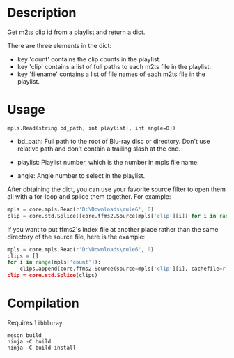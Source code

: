 Description
===========

Get m2ts clip id from a playlist and return a dict.

There are three elements in the dict:
* key 'count' contains the clip counts in the playlist.
* key 'clip' contains a list of full paths to each m2ts file in the playlist.
* key 'filename' contains a list of file names of each m2ts file in the playlist.


Usage
=====

    mpls.Read(string bd_path, int playlist[, int angle=0])

* bd_path: Full path to the root of Blu-ray disc or directory. Don't use relative path and don't contain a trailing slash at the end.

* playlist: Playlist number, which is the number in mpls file name.

* angle: Angle number to select in the playlist.


After obtaining the dict, you can use your favorite source filter to open them all with a for-loop and splice them together. For example:

```python
mpls = core.mpls.Read(r'D:\Downloads\rule6', 0)
clip = core.std.Splice([core.ffms2.Source(mpls['clip'][i]) for i in range(mpls['count'])])
```

If you want to put ffms2's index file at another place rather than the same directory of the source file, here is the example:

```python
mpls = core.mpls.Read(r'D:\Downloads\rule6', 0)
clips = []
for i in range(mpls['count']):
    clips.append(core.ffms2.Source(source=mpls['clip'][i], cachefile=r'D:\indices\rule6\' + mpls['filename'][i].decode() + '.ffindex'))
clip = core.std.Splice(clips)
```


Compilation
===========

Requires `libbluray`.

```
meson build
ninja -C build
ninja -C build install
```
